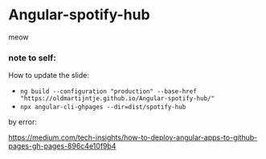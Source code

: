 # Angular-spotify-hub
meow


### note to self:

How to update the slide:

- `ng build --configuration "production" --base-href "https://oldmartijntje.github.io/Angular-spotify-hub/"`
- `npx angular-cli-ghpages --dir=dist/spotify-hub`

by error:

https://medium.com/tech-insights/how-to-deploy-angular-apps-to-github-pages-gh-pages-896c4e10f9b4